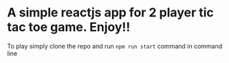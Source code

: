 # A simple reactjs app for 2 player tic tac toe game. Enjoy!!

To play simply clone the repo and run `npm run start` command in command line